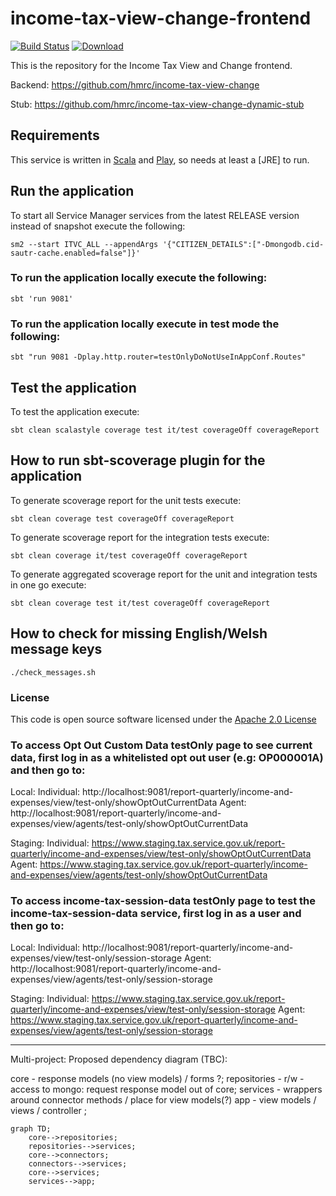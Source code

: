 # income-tax-view-change-frontend

[![Build Status](https://travis-ci.org/hmrc/income-tax-view-change-frontend.svg)](https://travis-ci.org/hmrc/income-tax-view-change-frontend) [ ![Download](https://api.bintray.com/packages/hmrc/releases/income-tax-view-change-frontend/images/download.svg) ](https://bintray.com/hmrc/releases/income-tax-view-change-frontend/_latestVersion)


This is the repository for the Income Tax View and Change frontend.

Backend: https://github.com/hmrc/income-tax-view-change

Stub: https://github.com/hmrc/income-tax-view-change-dynamic-stub

Requirements
------------

This service is written in [Scala](http://www.scala-lang.org/) and [Play](http://playframework.com/), so needs at least a [JRE] to run.


## Run the application


To start all Service Manager services from the latest RELEASE version instead of snapshot execute the following:

```
sm2 --start ITVC_ALL --appendArgs '{"CITIZEN_DETAILS":["-Dmongodb.cid-sautr-cache.enabled=false"]}'
```


### To run the application locally execute the following:

```
sbt 'run 9081'
```
### To run the application locally execute in test mode the following:

```
sbt "run 9081 -Dplay.http.router=testOnlyDoNotUseInAppConf.Routes"
```

## Test the application

To test the application execute:

```
sbt clean scalastyle coverage test it/test coverageOff coverageReport
```

## How to run sbt-scoverage plugin for the application

To generate scoverage report for the unit tests execute:

```
sbt clean coverage test coverageOff coverageReport
```

To generate scoverage report for the integration tests execute:

```
sbt clean coverage it/test coverageOff coverageReport
```

To generate aggregated scoverage report for the unit and integration tests in one go execute:

```
sbt clean coverage test it/test coverageOff coverageReport
```

## How to check for missing English/Welsh message keys

```
./check_messages.sh
```


### License

This code is open source software licensed under the [Apache 2.0 License]("http://www.apache.org/licenses/LICENSE-2.0.html")

### To access Opt Out Custom Data testOnly page to see current data, first log in as a whitelisted opt out user (e.g: OP000001A) and then go to:

Local:
Individual: http://localhost:9081/report-quarterly/income-and-expenses/view/test-only/showOptOutCurrentData
Agent: http://localhost:9081/report-quarterly/income-and-expenses/view/agents/test-only/showOptOutCurrentData

Staging:
Individual: https://www.staging.tax.service.gov.uk/report-quarterly/income-and-expenses/view/test-only/showOptOutCurrentData
Agent: https://www.staging.tax.service.gov.uk/report-quarterly/income-and-expenses/view/agents/test-only/showOptOutCurrentData

### To access income-tax-session-data testOnly page to test the income-tax-session-data service, first log in as a user and then go to:

Local:
Individual: http://localhost:9081/report-quarterly/income-and-expenses/view/test-only/session-storage
Agent: http://localhost:9081/report-quarterly/income-and-expenses/view/agents/test-only/session-storage

Staging:
Individual: https://www.staging.tax.service.gov.uk/report-quarterly/income-and-expenses/view/test-only/session-storage
Agent: https://www.staging.tax.service.gov.uk/report-quarterly/income-and-expenses/view/agents/test-only/session-storage

--------------------------------------------------------

Multi-project:
Proposed dependency diagram (TBC):


core - response models (no view models) / forms ?;
repositories - r/w - access to mongo: request response model out of core;
services - wrappers around connector methods / place for view models(?)
app - view models / views / controller ;

```mermaid
graph TD;
    core-->repositories;
    repositories-->services;
    core-->connectors;
    connectors-->services;
    core-->services;
    services-->app;
```
